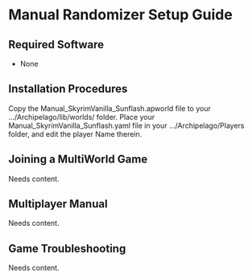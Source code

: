 # Manual Randomizer Setup Guide

## Required Software

- None

## Installation Procedures

Copy the Manual_SkyrimVanilla_Sunflash.apworld file to your .../Archipelago/lib/worlds/ folder.
Place your Manual_SkyrimVanilla_Sunflash.yaml file in your .../Archipelago/Players folder, and edit the player Name therein.

## Joining a MultiWorld Game

Needs content.

## Multiplayer Manual

Needs content.

## Game Troubleshooting

Needs content.